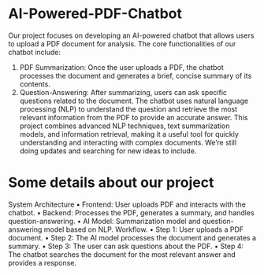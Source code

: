 # AI-Powered-PDF-Chatbot
Our project focuses on developing an AI-powered chatbot that
allows users to upload a PDF document for analysis. The core
functionalities of our chatbot include:
1. PDF Summarization: Once the user uploads a PDF, the
chatbot processes the document and generates a brief,
concise summary of its contents.
2. Question-Answering: After summarizing, users can ask
specific questions related to the document. The chatbot
uses natural language processing (NLP) to understand the
question and retrieve the most relevant information from
the PDF to provide an accurate answer.
This project combines advanced NLP techniques, text
summarization models, and information retrieval, making it a
useful tool for quickly understanding and interacting with complex
documents.
We’re still doing updates and searching for new ideas to include.
# Some details about our project
System Architecture
• Frontend: User uploads PDF and interacts with the chatbot.
• Backend: Processes the PDF, generates a summary, and handles question-answering.
• AI Model: Summarization model and question-answering model based on NLP.
Workflow.
• Step 1: User uploads a PDF document.
• Step 2: The AI model processes the document and generates a summary.
• Step 3: The user can ask questions about the PDF.
• Step 4: The chatbot searches the document for the most relevant answer and provides a response.
